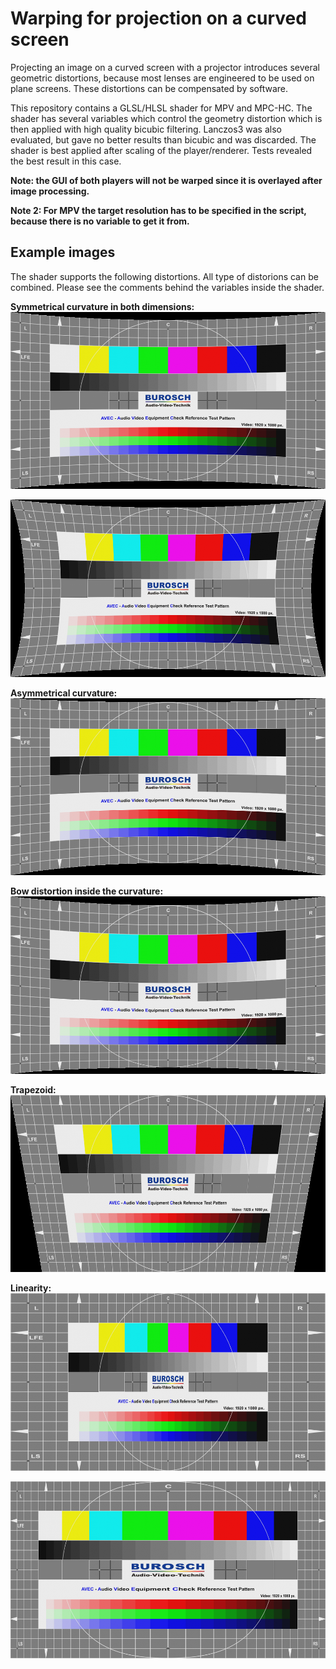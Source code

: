 # Warping for projection on a curved screen
Projecting an image on a curved screen with a projector introduces several geometric distortions, because most lenses are engineered to be used on plane screens. These distortions can be compensated by software.

This repository contains a GLSL/HLSL shader for MPV and MPC-HC. The shader has several variables which control the geometry distortion which is then applied with high quality bicubic filtering. Lanczos3 was also evaluated, but gave no better results than bicubic and was discarded. The shader is best applied after scaling of the player/renderer. Tests revealed the best result in this case.

**Note: the GUI of both players will not be warped since it is overlayed after image processing.**

**Note 2: For MPV the target resolution has to be specified in the script, because there is no variable to get it from.**


## Example images
The shader supports the following distortions. All type of distorions can be combined. Please see the comments behind the variables inside the shader.

**Symmetrical curvature in both dimensions:**
![Alt text](example_hor_sym.png)

![Alt text](example_hor_vert_sym.png)

**Asymmetrical curvature:**
![Alt text](example_hor_asym.png)

**Bow distortion inside the curvature:**
![Alt text](example_hor_bow.png)

**Trapezoid:**
![Alt text](exmple_trapezoid.png)

**Linearity:**
![Alt text](example_linearity.png)

![Alt text](example_linearity2.png)
